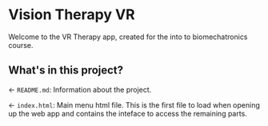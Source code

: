 # Vision Therapy VR  

Welcome to the VR Therapy app, created for the into to biomechatronics course. 

## What's in this project?

← `README.md`: Information about the project.

← `index.html`: Main menu html file. This is the first file to load when opening up the web app and contains the inteface to access the remaining parts.

